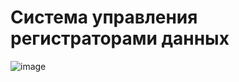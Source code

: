 Система управления регистраторами данных
===
![image](https://github.com/raduma142/data-logger-management-system/assets/69161202/12f9f6fc-d932-4240-833d-fd216e75b312)
